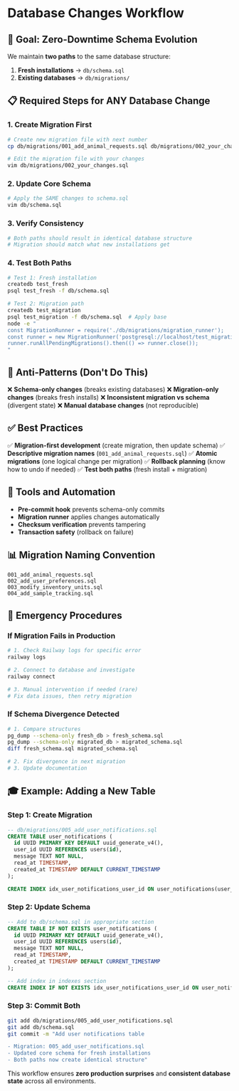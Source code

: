 # Database Changes Workflow

## 🎯 Goal: Zero-Downtime Schema Evolution

We maintain **two paths** to the same database structure:
1. **Fresh installations** → `db/schema.sql`
2. **Existing databases** → `db/migrations/`

## 📋 Required Steps for ANY Database Change

### 1. Create Migration First
```bash
# Create new migration file with next number
cp db/migrations/001_add_animal_requests.sql db/migrations/002_your_changes.sql

# Edit the migration file with your changes
vim db/migrations/002_your_changes.sql
```

### 2. Update Core Schema
```bash
# Apply the SAME changes to schema.sql
vim db/schema.sql
```

### 3. Verify Consistency
```bash
# Both paths should result in identical database structure
# Migration should match what new installations get
```

### 4. Test Both Paths
```bash
# Test 1: Fresh installation
createdb test_fresh
psql test_fresh -f db/schema.sql

# Test 2: Migration path
createdb test_migration
psql test_migration -f db/schema.sql  # Apply base
node -e "
const MigrationRunner = require('./db/migrations/migration_runner');
const runner = new MigrationRunner('postgresql://localhost/test_migration');
runner.runAllPendingMigrations().then(() => runner.close());
"
```

## 🚫 Anti-Patterns (Don't Do This)

❌ **Schema-only changes** (breaks existing databases)
❌ **Migration-only changes** (breaks fresh installs)
❌ **Inconsistent migration vs schema** (divergent state)
❌ **Manual database changes** (not reproducible)

## ✅ Best Practices

✅ **Migration-first development** (create migration, then update schema)
✅ **Descriptive migration names** (`001_add_animal_requests.sql`)
✅ **Atomic migrations** (one logical change per migration)
✅ **Rollback planning** (know how to undo if needed)
✅ **Test both paths** (fresh install + migration)

## 🔧 Tools and Automation

- **Pre-commit hook** prevents schema-only commits
- **Migration runner** applies changes automatically
- **Checksum verification** prevents tampering
- **Transaction safety** (rollback on failure)

## 📊 Migration Naming Convention

```
001_add_animal_requests.sql
002_add_user_preferences.sql
003_modify_inventory_units.sql
004_add_sample_tracking.sql
```

## 🚨 Emergency Procedures

### If Migration Fails in Production
```bash
# 1. Check Railway logs for specific error
railway logs

# 2. Connect to database and investigate
railway connect

# 3. Manual intervention if needed (rare)
# Fix data issues, then retry migration
```

### If Schema Divergence Detected
```bash
# 1. Compare structures
pg_dump --schema-only fresh_db > fresh_schema.sql
pg_dump --schema-only migrated_db > migrated_schema.sql
diff fresh_schema.sql migrated_schema.sql

# 2. Fix divergence in next migration
# 3. Update documentation
```

## 🎓 Example: Adding a New Table

### Step 1: Create Migration
```sql
-- db/migrations/005_add_user_notifications.sql
CREATE TABLE user_notifications (
  id UUID PRIMARY KEY DEFAULT uuid_generate_v4(),
  user_id UUID REFERENCES users(id),
  message TEXT NOT NULL,
  read_at TIMESTAMP,
  created_at TIMESTAMP DEFAULT CURRENT_TIMESTAMP
);

CREATE INDEX idx_user_notifications_user_id ON user_notifications(user_id);
```

### Step 2: Update Schema
```sql
-- Add to db/schema.sql in appropriate section
CREATE TABLE IF NOT EXISTS user_notifications (
  id UUID PRIMARY KEY DEFAULT uuid_generate_v4(),
  user_id UUID REFERENCES users(id),
  message TEXT NOT NULL,
  read_at TIMESTAMP,
  created_at TIMESTAMP DEFAULT CURRENT_TIMESTAMP
);

-- Add index in indexes section
CREATE INDEX IF NOT EXISTS idx_user_notifications_user_id ON user_notifications(user_id);
```

### Step 3: Commit Both
```bash
git add db/migrations/005_add_user_notifications.sql
git add db/schema.sql
git commit -m "Add user notifications table

- Migration: 005_add_user_notifications.sql
- Updated core schema for fresh installations
- Both paths now create identical structure"
```

This workflow ensures **zero production surprises** and **consistent database state** across all environments.